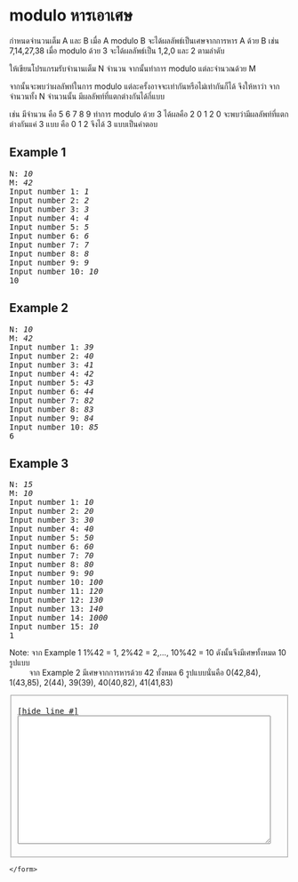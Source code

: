 <div id="current" aria-labelledby="ui-id-29" role="tabpanel" class="ui-tabs-panel ui-corner-bottom ui-widget-content" aria-hidden="false">
    <form method="post" action="/elab/lab/submit/1023/11635/19099/" enctype="multipart/form-data" autocomplete="off">
      <div id="assignment-body">
        <input type="hidden" name="csrfmiddlewaretoken" value="9N5025yDViwae4M8IujT76HWjlCvdHzUypt7t2MWbVYZmIxzyCEWbswWl3DBVMPu">
        <h1>modulo หารเอาเศษ</h1><p>กำหนดจำนวนเต็ม A และ  B เมื่อ A modulo B จะได้ผลลัพธ์เป็นเศษจากการหาร A ด้วย B เช่น 7,14,27,38 เมื่อ modulo ด้วย 3 จะได้ผลลัพธ์เป็น 1,2,0 และ 2 ตามลำดับ </p><p>ให้เขียนโปรแกรมรับจำนานเต็ม N จำนวน จากนั้นทำการ modulo แต่ละจำนวณด้วย M </p><p>จากนั้นจะพบว่าผลลัพท์ในการ modulo แต่ละครั้งอาจจะเท่ากันหรือไม่เท่ากันก็ได้ จึงให้หาว่า จากจำนวนทั้ง N จำนวนนั้น มีผลลัพท์ที่แตกต่างกันได้กี่แบบ</p><p>เช่น มีจำนวน คือ 5 6 7 8 9 ทำการ modulo ด้วย 3 ได้ผลคือ 2 0 1 2 0 จะพบว่ามีผลลัพท์ที่แตกต่างกันแค่ 3 แบบ คือ 0 1 2 จึงได้ 3 แบบเป็นคำตอบ</p><h2>Example 1</h2><p></p><pre class="output">N: <em>10</em>
M: <em>42</em>
Input number 1: <em>1</em>
Input number 2: <em>2</em>
Input number 3: <em>3</em>
Input number 4: <em>4</em>
Input number 5: <em>5</em>
Input number 6: <em>6</em>
Input number 7: <em>7</em>
Input number 8: <em>8</em>
Input number 9: <em>9</em>
Input number 10: <em>10</em>
10
</pre><p></p><h2>Example 2</h2><p></p><pre class="output">N: <em>10</em>
M: <em>42</em>
Input number 1: <em>39</em>
Input number 2: <em>40</em>
Input number 3: <em>41</em>
Input number 4: <em>42</em>
Input number 5: <em>43</em>
Input number 6: <em>44</em>
Input number 7: <em>82</em>
Input number 8: <em>83</em>
Input number 9: <em>84</em>
Input number 10: <em>85</em>
6
</pre><p></p><h2>Example 3</h2><p></p><pre class="output">N: <em>15</em>
M: <em>10</em>
Input number 1: <em>10</em>
Input number 2: <em>20</em>
Input number 3: <em>30</em>
Input number 4: <em>40</em>
Input number 5: <em>50</em>
Input number 6: <em>60</em>
Input number 7: <em>70</em>
Input number 8: <em>80</em>
Input number 9: <em>90</em>
Input number 10: <em>100</em>
Input number 11: <em>120</em>
Input number 12: <em>130</em>
Input number 13: <em>140</em>
Input number 14: <em>1000</em>
Input number 15: <em>10</em>
1
</pre><p></p><p>Note:   จาก Example 1 1%42 = 1, 2%42 = 2,..., 10%42 = 10 ดังนั้นจึงมีเศษทั้งหมด 10 รูปแบบ<br>&nbsp;&nbsp;&nbsp;&nbsp;&nbsp;&nbsp;&nbsp;&nbsp;&nbsp;จาก Example 2 มีเศษจากการหารด้วย 42 ทั้งหมด 6 รูปแบบนั่นคือ 0(42,84), 1(43,85), 2(44), 39(39), 40(40,82), 41(41,83)</p><p></p><fieldset><pre><div class="code-menu"><a href="#" class="lineno-toggle">[hide line #]</a></div><code class="source"><textarea class="codeblank" cols="54" name="b1" rows="15" wrap="off" autocomplete="off"></textarea></code></pre></fieldset><p></p> 
      </div>
      
      
    </form>
  </div>